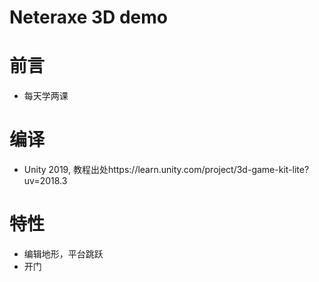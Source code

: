 ﻿# Neteraxe 3D demo

# 前言
- 每天学两课

# 编译
- Unity 2019, 教程出处https://learn.unity.com/project/3d-game-kit-lite?uv=2018.3

# 特性
- 编辑地形，平台跳跃
- 开门
